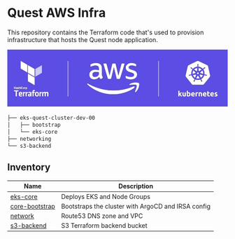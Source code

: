 # Quest AWS Infra
This repository contains the Terraform code that's used to provision infrastructure that hosts the Quest node application.

![Terraform Kubernetes](./static/aws-k8s-tf.jpeg)

```
├── eks-quest-cluster-dev-00
│   ├── bootstrap
│   └── eks-core
├── networking
└── s3-backend
```

## Inventory
| Name | Description |
|---|---|
| [eks-core](./eks-quest-cluster-dev-00/eks-core/README.md) | Deploys EKS and Node Groups |
| [core-bootstrap](./eks-quest-cluster-dev-00/core-bootstrap/README.md) | Bootstraps the cluster with ArgoCD and IRSA config |
| [network](./network/README.md) | Route53 DNS zone and VPC |
| [s3-backend](./s3-backend/README.md) | S3 Terraform backend bucket |